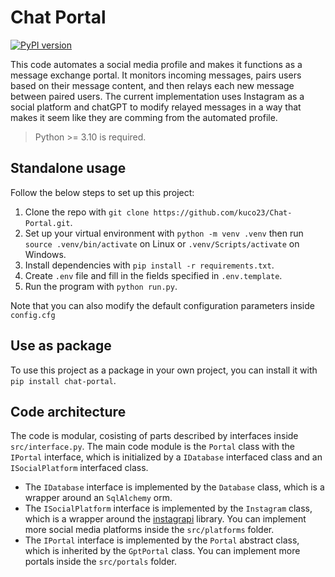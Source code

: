 # Chat Portal
[![PyPI version](https://badge.fury.io/py/chat_portal.svg)](https://pypi.org/project/chat_portal)

This code automates a social media profile and makes it functions as a message exchange portal. It monitors incoming messages, pairs users based on their message content, and then relays each new message between paired users. The current implementation uses Instagram as a social platform and chatGPT to modify relayed messages in a way that makes it seem like they are comming from the automated profile.

> Python >= 3.10 is required.

## Standalone usage

Follow the below steps to set up this project:

1. Clone the repo with `git clone https://github.com/kuco23/Chat-Portal.git`.
1. Set up your virtual environment with `python -m venv .venv` then run `source .venv/bin/activate` on Linux or `.venv/Scripts/activate` on Windows.
1. Install dependencies with `pip install -r requirements.txt`.
1. Create `.env` file and fill in the fields specified in `.env.template`.
1. Run the program with `python run.py`.

Note that you can also modify the default configuration parameters inside `config.cfg`

## Use as package

To use this project as a package in your own project, you can install it with `pip install chat-portal`.

## Code architecture

The code is modular, cosisting of parts described by interfaces inside `src/interface.py`. The main code module is the `Portal` class with the `IPortal` interface, which is initialized by a `IDatabase` interfaced class and an `ISocialPlatform` interfaced class.

- The `IDatabase` interface is implemented by the `Database` class, which is a wrapper around an `SqlAlchemy` orm.
- The `ISocialPlatform` interface is implemented by the `Instagram` class, which is a wrapper around the [instagrapi](https://github.com/subzeroid/instagrapi) library. You can implement more social media platforms inside the `src/platforms` folder.
- The `IPortal` interface is implemented by the `Portal` abstract class, which is inherited by the `GptPortal` class. You can implement more portals inside the `src/portals` folder.
